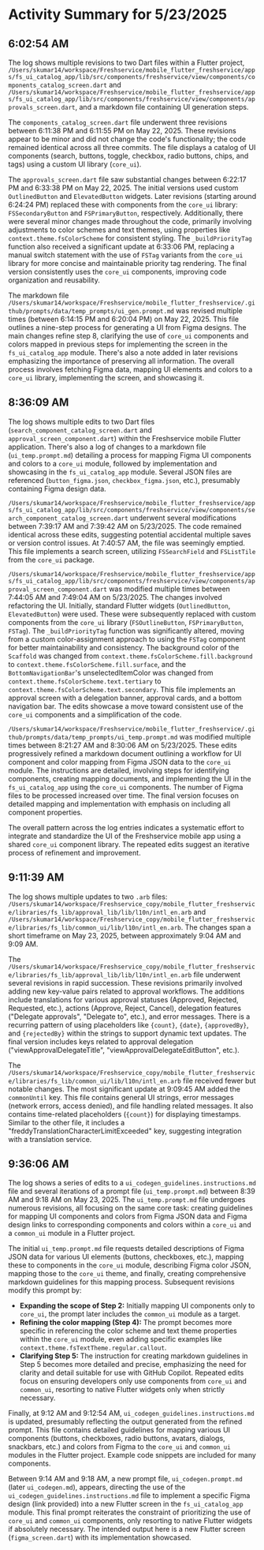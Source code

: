 # Activity Summary for 5/23/2025

## 6:02:54 AM
The log shows multiple revisions to two Dart files within a Flutter project, `/Users/skumar14/workspace/Freshservice/mobile_flutter_freshservice/apps/fs_ui_catalog_app/lib/src/components/freshservice/view/components/components_catalog_screen.dart` and `/Users/skumar14/workspace/Freshservice/mobile_flutter_freshservice/apps/fs_ui_catalog_app/lib/src/components/freshservice/view/components/approvals_screen.dart`,  and a markdown file containing UI generation steps.

The `components_catalog_screen.dart` file underwent three revisions between 6:11:38 PM and 6:11:55 PM on May 22, 2025.  These revisions appear to be minor and did not change the code's functionality; the code remained identical across all three commits. The file displays a catalog of UI components (search, buttons, toggle, checkbox, radio buttons, chips, and tags) using a custom UI library (`core_ui`).

The `approvals_screen.dart` file saw substantial changes between 6:22:17 PM and 6:33:38 PM on May 22, 2025.  The initial versions used custom `OutlinedButton` and `ElevatedButton` widgets.  Later revisions (starting around 6:24:24 PM) replaced these with components from the `core_ui` library: `FSSecondaryButton` and `FSPrimaryButton`, respectively.  Additionally, there were several minor changes made throughout the code, primarily involving adjustments to color schemes and text themes, using properties like `context.theme.fsColorScheme` for consistent styling.  The `_buildPriorityTag` function also received a significant update at 6:33:06 PM, replacing a manual switch statement with the use of `FSTag` variants from the `core_ui` library for more concise and maintainable priority tag rendering. The final version consistently uses the `core_ui` components, improving code organization and reusability.


The markdown file `/Users/skumar14/workspace/Freshservice/mobile_flutter_freshservice/.github/prompts/data/temp_prompts/ui_gen.prompt.md`  was revised multiple times (between 6:14:15 PM and 6:20:04 PM) on May 22, 2025. This file outlines a nine-step process for generating a UI from Figma designs. The main changes refine step 8, clarifying the use of  `core_ui` components and colors mapped in previous steps for implementing the screen in the `fs_ui_catalog_app` module.  There's also a note added in later revisions emphasizing the importance of preserving all information. The overall process involves fetching Figma data, mapping UI elements and colors to a `core_ui` library, implementing the screen, and showcasing it.


## 8:36:09 AM
The log shows multiple edits to two Dart files (`search_component_catalog_screen.dart` and `approval_screen_component.dart`) within the Freshservice mobile Flutter application.  There's also a log of changes to a markdown file (`ui_temp.prompt.md`) detailing a process for mapping Figma UI components and colors to a `core_ui` module, followed by implementation and showcasing in the `fs_ui_catalog_app` module.  Several JSON files are referenced (`button_figma.json`, `checkbox_figma.json`, etc.), presumably containing Figma design data.

`/Users/skumar14/workspace/Freshservice/mobile_flutter_freshservice/apps/fs_ui_catalog_app/lib/src/components/freshservice/view/components/search_component_catalog_screen.dart` underwent several modifications between 7:39:17 AM and 7:39:42 AM on 5/23/2025. The code remained identical across these edits, suggesting potential accidental multiple saves or version control issues. At 7:40:57 AM, the file was seemingly emptied.  This file implements a search screen, utilizing `FSSearchField` and `FSListTile` from the `core_ui` package.

`/Users/skumar14/workspace/Freshservice/mobile_flutter_freshservice/apps/fs_ui_catalog_app/lib/src/components/freshservice/view/components/approval_screen_component.dart` was modified multiple times between 7:44:05 AM and 7:49:04 AM on 5/23/2025.  The changes involved refactoring the UI.  Initially, standard Flutter widgets (`OutlinedButton`, `ElevatedButton`) were used.  These were subsequently replaced with custom components from the `core_ui` library (`FSOutlineButton`, `FSPrimaryButton`, `FSTag`). The `_buildPriorityTag` function was significantly altered, moving from a custom color-assignment approach to using the `FSTag` component for better maintainability and consistency.  The background color of the `Scaffold` was changed from `context.theme.fsColorScheme.fill.background` to `context.theme.fsColorScheme.fill.surface`, and the `BottomNavigationBar`'s unselectedItemColor was changed from `context.theme.fsColorScheme.text.tertiary` to `context.theme.fsColorScheme.text.secondary`. This file implements an approval screen with a delegation banner, approval cards, and a bottom navigation bar.  The edits showcase a move toward consistent use of the `core_ui` components and a simplification of the code.

`/Users/skumar14/workspace/Freshservice/mobile_flutter_freshservice/.github/prompts/data/temp_prompts/ui_temp.prompt.md` was modified multiple times between 8:21:27 AM and 8:30:06 AM on 5/23/2025. These edits progressively refined a markdown document outlining a workflow for UI component and color mapping from Figma JSON data to the `core_ui` module. The instructions are detailed, involving steps for identifying components, creating mapping documents, and implementing the UI in the `fs_ui_catalog_app` using the `core_ui` components. The number of Figma files to be processed increased over time.  The final version focuses on detailed mapping and implementation with emphasis on including all component properties.

The overall pattern across the log entries indicates a systematic effort to integrate and standardize the UI of the Freshservice mobile app using a shared `core_ui` component library.  The repeated edits suggest an iterative process of refinement and improvement.


## 9:11:39 AM
The log shows multiple updates to two `.arb` files: `/Users/skumar14/workspace/Freshservice_copy/mobile_flutter_freshservice/libraries/fs_lib/approval_lib/lib/l10n/intl_en.arb` and `/Users/skumar14/workspace/Freshservice_copy/mobile_flutter_freshservice/libraries/fs_lib/common_ui/lib/l10n/intl_en.arb`.  The changes span a short timeframe on May 23, 2025, between approximately 9:04 AM and 9:09 AM.

The `/Users/skumar14/workspace/Freshservice_copy/mobile_flutter_freshservice/libraries/fs_lib/approval_lib/lib/l10n/intl_en.arb` file underwent several revisions in rapid succession.  These revisions primarily involved adding new key-value pairs related to approval workflows.  The additions include translations for various approval statuses (Approved, Rejected, Requested, etc.), actions (Approve, Reject, Cancel), delegation features ("Delegate approvals", "Delegate to", etc.), and error messages.  There is a recurring pattern of using placeholders like `{count}`, `{date}`, `{approvedBy}`, and `{rejectedBy}` within the strings to support dynamic text updates. The final version includes  keys related to approval delegation ("viewApprovalDelegateTitle", "viewApprovalDelegateEditButton", etc.).

The `/Users/skumar14/workspace/Freshservice_copy/mobile_flutter_freshservice/libraries/fs_lib/common_ui/lib/l10n/intl_en.arb` file received fewer but notable changes. The most significant update at 9:09:45 AM added the `commonUntil` key.  This file contains general UI strings, error messages (network errors, access denied), and file handling related messages.  It also contains time-related placeholders (`{count}`) for displaying timestamps.  Similar to the other file, it includes a "freddyTranslationCharacterLimitExceeded" key, suggesting integration with a translation service.


## 9:36:06 AM
The log shows a series of edits to a `ui_codegen_guidelines.instructions.md` file and several iterations of a prompt file (`ui_temp.prompt.md`) between 8:39 AM and 9:18 AM on May 23, 2025.  The `ui_temp.prompt.md` file undergoes numerous revisions, all focusing on the same core task: creating guidelines for mapping UI components and colors from Figma JSON data and Figma design links to corresponding components and colors within a `core_ui` and a `common_ui` module in a Flutter project.

The initial `ui_temp.prompt.md` file requests detailed descriptions of Figma JSON data for various UI elements (buttons, checkboxes, etc.), mapping these to components in the `core_ui` module, describing Figma color JSON, mapping those to the `core_ui` theme, and finally, creating comprehensive markdown guidelines for this mapping process.  Subsequent revisions modify this prompt by:

* **Expanding the scope of Step 2:** Initially mapping UI components only to `core_ui`, the prompt later includes the `common_ui` module as a target.
* **Refining the color mapping (Step 4):**  The prompt becomes more specific in referencing the color scheme and text theme properties within the `core_ui` module, even adding specific examples like `context.theme.fsTextTheme.regular.callout`.
* **Clarifying Step 5:** The instruction for creating markdown guidelines in Step 5 becomes more detailed and precise, emphasizing the need for clarity and detail suitable for use with GitHub Copilot.  Repeated edits focus on ensuring developers only use components from `core_ui` and `common_ui`, resorting to native Flutter widgets only when strictly necessary.

Finally, at 9:12 AM and 9:12:54 AM, `ui_codegen_guidelines.instructions.md` is updated, presumably reflecting the output generated from the refined prompt. This file contains detailed guidelines for mapping various UI components (buttons, checkboxes, radio buttons, avatars, dialogs, snackbars, etc.) and colors from Figma to the `core_ui` and `common_ui` modules in the Flutter project.  Example code snippets are included for many components.

Between 9:14 AM and 9:18 AM, a new prompt file, `ui_codegen.prompt.md` (later `ui_codegen.md`), appears, directing the use of the `ui_codegen_guidelines.instructions.md` file to implement a specific Figma design (link provided) into a new Flutter screen in the `fs_ui_catalog_app` module. This final prompt reiterates the constraint of prioritizing the use of `core_ui` and `common_ui` components, only resorting to native Flutter widgets if absolutely necessary.  The intended output here is a new Flutter screen (`figma_screen.dart`) with its implementation showcased.
